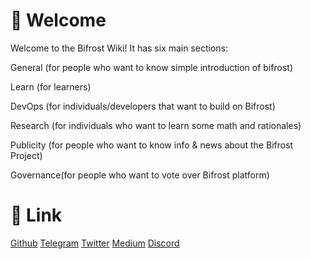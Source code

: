 # 🎉 Welcome

Welcome to the Bifrost Wiki! It has six main sections: 

General \(for people who want to know simple introduction of bifrost\)

Learn \(for learners\)

DevOps \(for individuals/developers that want to build on Bifrost\)

Research \(for individuals who want to learn some math and rationales\)

Publicity \(for people who want to know info & news about the Bifrost Project\)

Governance\(for people who want to vote over Bifrost platform\)

# 🔗 Link
[Github](https://github.com/bifrost-finance)
[Telegram](https://t.me/bifrost_finance)
[Twitter](https://twitter.com/bifrost_finance)
[Medium](https://medium.com/bifrost-finance)
[Discord](https://discord.gg/XjnjdKBNXj)

